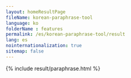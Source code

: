 ```yaml
---
layout: homeResultPage
fileName: korean-paraphrase-tool
language: ko
folderName : features
permalink: /es/korean-paraphrase-tool/result
lang: es
nointernationalization: true
sitemap: false
---
```

{% include result/paraphrase.html %}

<script src="/js/result/paraprashing.js" data-foldername="{{page.folderName}}" data-lang="{{page.lang}}"></script>